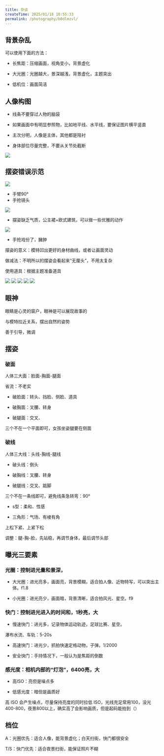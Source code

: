 ```yaml
---
title: 杂谈
createTime: 2025/01/18 10:55:33
permalink: /photography/b0dlmzvl/
---
```




## 背景杂乱
可以使用下面的方法：

- 长焦距：压缩画面，视角变小，背景虚化

- 大光圈：光圈越大，景深越浅，背景虚化，主题突出

- 低机位：画面简洁

## 人像构图

- 线条不要穿过人物的脑袋

- 如果画面中有明显参照物，比如地平线、水平线，要保证图片横平竖直

- 主次分明，人像是主体，其他都是陪衬

- 身体部位尽量完整，不要从关节处截断

![](https://cdn.jsdelivr.net/gh/zzyAJohn/Blog-Image/2025-01-17/202501171755570.png)

## 摆姿错误示范

![](https://cdn.jsdelivr.net/gh/zzyAJohn/Blog-Image/2025-01-17/202501171806191.png)

- 手臂90°
- 手抢镜头


![](https://cdn.jsdelivr.net/gh/zzyAJohn/Blog-Image/2025-01-17/202501171805358.png)

- 摆姿缺乏气质，公主裙+欧式建筑，可以做一些优雅的动作

![](https://cdn.jsdelivr.net/gh/zzyAJohn/Blog-Image/2025-01-17/202501171807343.png)

- 手抢戏份了，臃肿

摆姿的意义：模特凹出更好的身材曲线，或者让画面灵动

做减法：不明所以的摆姿会看起来“无厘头”，不用太复杂

使用道具：根据主题准备道具

![](https://cdn.jsdelivr.net/gh/zzyAJohn/Blog-Image/2025-01-17/202501171811532.png)
![](https://cdn.jsdelivr.net/gh/zzyAJohn/Blog-Image/2025-01-17/202501171811428.png)
![](https://cdn.jsdelivr.net/gh/zzyAJohn/Blog-Image/2025-01-17/202501171811723.png)
![](https://cdn.jsdelivr.net/gh/zzyAJohn/Blog-Image/2025-01-17/202501171812378.png)
![](https://cdn.jsdelivr.net/gh/zzyAJohn/Blog-Image/2025-01-17/202501171812749.png)

## 眼神

眼睛是心灵的窗户，眼神是可以展现故事的

与模特拉近关系，摆出自然的姿势

善于引导，微调

## 摆姿

### 破面

人体三大面：脸面-胸面-腿面

省流：不老实

- 破脸面：转头、挡脸、侧脸、道具

- 破胸面：叉腰、转身

- 破腿面：交叉、

三个不在一个平面即可，女孩坐姿腿要在侧面

### 破线

人体三大线：头线-胸线-腿线

- 破头线：倒头

- 破胸线：叉腰、转身

- 破腿线：交叉、踮脚

三个不在一条线即可，避免线条急转弯：90°

- s型：柔和、性感

- 三角形：气场、有棱有角

上松下紧、上紧下松

调整：腿-胸-脸，先站稳，再调节身体，最后调节头部

## 曝光三要素


### 光圈：控制进光量和景深，
- 大光圈：进光亮多，画面亮，背景模糊，适合拍人像、近物特写，可以突出主体。f1.8

- 小光圈：进光亮少，画面暗，背景清晰，适合拍风光、星空。f9


### 快门：控制进光进入的时间和，1秒亮，大

- 慢速快门：进光多，记录物体运动轨迹，足球比赛、星空。

瀑布水流、车轨：5-20s

- 高速快门：进光少，抓拍快速定格动物，子弹。1/2000

- 安全快门：手持情况下，一般认为是焦距的倒数

### 感光度：相机内部的“灯泡”，6400亮，大
- 高ISO：亮但是噪点多

- 低感光度：暗但是画质好

高 ISO 会产生噪点，尽量保持亮度的同时拉低 ISO，光线充足常用100，没光400-800，夜景800以上，确实高了会影响画质，但是起码能拍到（）


## 档位

A：光圈优先：适合人像，能背景虚化；白天扫街，快门都很安全

T/S：快门优先：适合夜景扫街，能保证照片不糊


